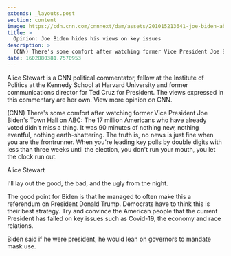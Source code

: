 ```yaml
--- 
extends: _layouts.post 
section: content 
image: https://cdn.cnn.com/cnnnext/dam/assets/201015213641-joe-biden-abc-town-hall-super-tease.jpg 
title: > 
  Opinion: Joe Biden hides his views on key issues 
description: > 
  (CNN) There's some comfort after watching former Vice President Joe Biden's Town Hall on ABC: The 17 million Americans who have already voted didn't miss a thing.When you're leading key polls by double digits with less than three weeks until the election, you don't run your mouth, you let the clock run out.The good point for Biden is that he managed to often make this a referendum on President Donald Trump.Try and convince the American people that the current President has failed on key issues such as Covid-19, the economy and race relations.Biden said if he were president, he would lean on governors to mandate mask use. 
date: 1602880381.7570953 
--- 
```

Alice Stewart is a CNN political commentator, fellow at the Institute of Politics at the Kennedy School at Harvard University and former communications director for Ted Cruz for President. The views expressed in this commentary are her own. View more opinion on CNN.

(CNN) There's some comfort after watching former Vice President Joe Biden's Town Hall on ABC: The 17 million Americans who have already voted didn't miss a thing. It was 90 minutes of nothing new, nothing eventful, nothing earth-shattering. The truth is, no news is just fine when you are the frontrunner. When you're leading key polls by double digits with less than three weeks until the election, you don't run your mouth, you let the clock run out.

Alice Stewart

I'll lay out the good, the bad, and the ugly from the night.

The good point for Biden is that he managed to often make this a referendum on President Donald Trump. Democrats have to think this is their best strategy. Try and convince the American people that the current President has failed on key issues such as Covid-19, the economy and race relations.

Biden said if he were president, he would lean on governors to mandate mask use.